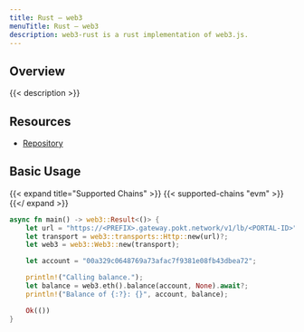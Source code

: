 ```yaml
---
title: Rust – web3
menuTitle: Rust – web3
description: web3-rust is a rust implementation of web3.js.
---
```


## Overview

{{< description >}}

## Resources

- [Repository](https://github.com/tomusdrw/rust-web3)

## Basic Usage

{{< expand title="Supported Chains" >}}
{{< supported-chains "evm" >}}
{{</ expand >}}

```rust
async fn main() -> web3::Result<()> {
    let url = "https://<PREFIX>.gateway.pokt.network/v1/lb/<PORTAL-ID>";
    let transport = web3::transports::Http::new(url)?;
    let web3 = web3::Web3::new(transport);

    let account = "00a329c0648769a73afac7f9381e08fb43dbea72";

    println!("Calling balance.");
    let balance = web3.eth().balance(account, None).await?;
    println!("Balance of {:?}: {}", account, balance);

    Ok(())
}
```
